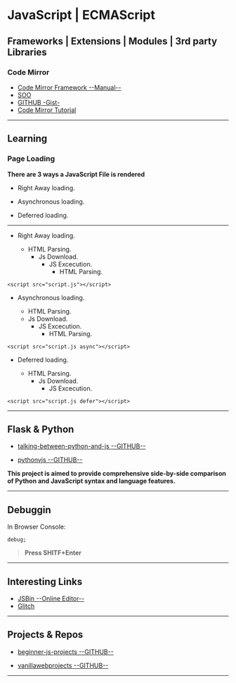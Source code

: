 JavaScript |  ECMAScript
=======================


Frameworks | Extensions | Modules | 3rd party Libraries
-------------------------------------------------------

### Code Mirror

- [Code Mirror Framework --Manual--](https://codemirror.net/doc/manual.html)
- [SOO](https://stackoverflow.com/questions/21085170/codemirror-how-to-install)
- [GITHUB -Gist- ](https://gist.github.com/junhui/6680112)
- [Code Mirror Tutorial](https://thecodebarbarian.com/building-a-code-editor-with-codemirror.html)


-----------------------------------------------------------------------------------------------------


Learning 
--------

### Page Loading

**There are 3 ways a JavaScript File is rendered**

* Right Away loading.

* Asynchronous loading.

* Deferred loading.

------------------------

* Right Away loading.

    - HTML Parsing.
        - Js Download.
            - JS Excecution.
                - HTML Parsing.

```
<script src="script.js"></script>
```

* Asynchronous loading.

    - HTML Parsing.
    - Js Download.
        - JS Excecution.
             - HTML Parsing.

```
<script src="script.js async"></script>
```

* Deferred loading.

    - HTML Parsing.
        - Js Download.
            - JS Excecution.

```
<script src="script.js defer"></script>
```


-----------------------------------------------------------------------------------------------------


Flask & Python
--------------


- [talking-between-python-and-js  --GITHUB--](https://github.com/healeycodes/talking-between-python-and-js)

- [pythonvjs --GITHUB--](https://github.com/ischurov/pythonvjs)

**This project is aimed to provide comprehensive side-by-side comparison of Python and JavaScript syntax and language features.**


-----------------------------------------------------------------------------------------------------


Debuggin
--------

In Browser Console:

```
debug;
```
> **Press SHITF+Enter**


-----------------------------------------------------------------------------------------------------


Interesting Links
-----------------


- [JSBin --Online Editor-- ](https://jsbin.com/?html,output)
- [Glitch](https://glitch.com)


-----------------------------------------------------------------------------------------------------


Projects & Repos
-----------------------

 - [beginner-js-projects --GITHUB--](https://github.com/strongdan/beginner-js-projects)

 - [vanillawebprojects --GITHUB--](https://github.com/bradtraversy/vanillawebprojects)




-----------------------------------------------------------------------------------------------------